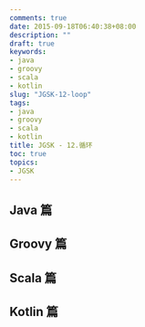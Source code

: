 ```yaml
---
comments: true
date: 2015-09-18T06:40:38+08:00
description: ""
draft: true
keywords:
- java
- groovy
- scala
- kotlin
slug: "JGSK-12-loop"
tags:
- java
- groovy
- scala
- kotlin
title: JGSK - 12.循环
toc: true
topics:
- JGSK
---
```



## Java 篇

## Groovy 篇

## Scala 篇

## Kotlin 篇

